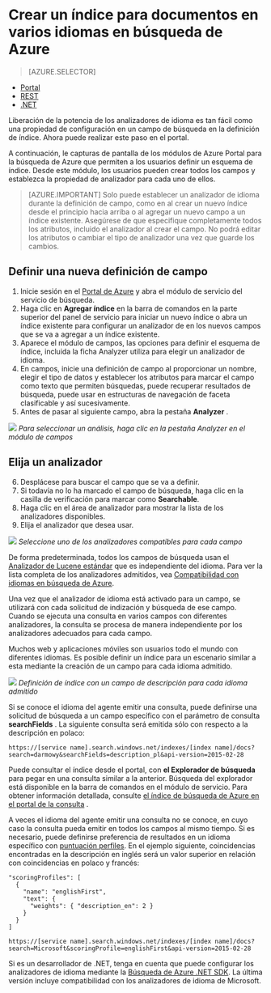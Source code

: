 <properties
   pageTitle="Crear un índice para documentos en varios idiomas en búsqueda de Azure | Microsoft Azure | Servicio de nube hospedado de búsqueda"
   description=" Búsqueda de Azure admite 56 idiomas, aprovechar analizadores de idioma de tecnología Lucene y procesamiento de lenguaje Natural de Microsoft."
   services="search"
   documentationCenter=""
   authors="yahnoosh"
   manager="pablocas"
   editor=""/>

<tags
   ms.service="search"
   ms.devlang="na"
   ms.workload="search"
   ms.topic="article"
   ms.tgt_pltfrm="na"
   ms.date="07/14/2016"
   ms.author="jlembicz"/>

# <a name="create-an-index-for-documents-in-multiple-languages-in-azure-search"></a>Crear un índice para documentos en varios idiomas en búsqueda de Azure
> [AZURE.SELECTOR]
- [Portal](search-language-support.md)
- [REST](https://msdn.microsoft.com/library/azure/dn879793.aspx)
- [.NET](https://msdn.microsoft.com/library/azure/microsoft.azure.search.models.analyzername.aspx)

Liberación de la potencia de los analizadores de idioma es tan fácil como una propiedad de configuración en un campo de búsqueda en la definición de índice. Ahora puede realizar este paso en el portal.

A continuación, le capturas de pantalla de los módulos de Azure Portal para la búsqueda de Azure que permiten a los usuarios definir un esquema de índice. Desde este módulo, los usuarios pueden crear todos los campos y establezca la propiedad de analizador para cada uno de ellos.

> [AZURE.IMPORTANT] Solo puede establecer un analizador de idioma durante la definición de campo, como en al crear un nuevo índice desde el principio hacia arriba o al agregar un nuevo campo a un índice existente. Asegúrese de que especifique completamente todos los atributos, incluido el analizador al crear el campo. No podrá editar los atributos o cambiar el tipo de analizador una vez que guarde los cambios.

## <a name="define-a-new-field-definition"></a>Definir una nueva definición de campo

1. Inicie sesión en el [Portal de Azure](https://portal.azure.com) y abra el módulo de servicio del servicio de búsqueda.
2. Haga clic en **Agregar índice** en la barra de comandos en la parte superior del panel de servicio para iniciar un nuevo índice o abra un índice existente para configurar un analizador de en los nuevos campos que se va a agregar a un índice existente.
3. Aparece el módulo de campos, las opciones para definir el esquema de índice, incluida la ficha Analyzer utiliza para elegir un analizador de idioma.
4. En campos, inicie una definición de campo al proporcionar un nombre, elegir el tipo de datos y establecer los atributos para marcar el campo como texto que permiten búsquedas, puede recuperar resultados de búsqueda, puede usar en estructuras de navegación de faceta clasificable y así sucesivamente. 
5. Antes de pasar al siguiente campo, abra la pestaña **Analyzer** . 

   
![][1]
*Para seleccionar un análisis, haga clic en la pestaña Analyzer en el módulo de campos*

## <a name="choose-an-analyzer"></a>Elija un analizador

6. Desplácese para buscar el campo que se va a definir. 
7. Si todavía no lo ha marcado el campo de búsqueda, haga clic en la casilla de verificación para marcar como **Searchable**.
8. Haga clic en el área de analizador para mostrar la lista de los analizadores disponibles.
9. Elija el analizador que desea usar.

![][2]
*Seleccione uno de los analizadores compatibles para cada campo*

De forma predeterminada, todos los campos de búsqueda usan el [Analizador de Lucene estándar](http://lucene.apache.org/core/4_10_0/analyzers-common/org/apache/lucene/analysis/standard/StandardAnalyzer.html) que es independiente del idioma. Para ver la lista completa de los analizadores admitidos, vea [Compatibilidad con idiomas en búsqueda de Azure](https://msdn.microsoft.com/library/azure/dn879793.aspx).

Una vez que el analizador de idioma está activado para un campo, se utilizará con cada solicitud de indización y búsqueda de ese campo. Cuando se ejecuta una consulta en varios campos con diferentes analizadores, la consulta se procesa de manera independiente por los analizadores adecuados para cada campo.

Muchos web y aplicaciones móviles son usuarios todo el mundo con diferentes idiomas. Es posible definir un índice para un escenario similar a esta mediante la creación de un campo para cada idioma admitido.

![][3]
*Definición de índice con un campo de descripción para cada idioma admitido*

Si se conoce el idioma del agente emitir una consulta, puede definirse una solicitud de búsqueda a un campo específico con el parámetro de consulta **searchFields** . La siguiente consulta será emitida sólo con respecto a la descripción en polaco:

`https://[service name].search.windows.net/indexes/[index name]/docs?search=darmowy&searchFields=description_pl&api-version=2015-02-28`

Puede consultar el índice desde el portal, con **el Explorador de búsqueda** para pegar en una consulta similar a la anterior. Búsqueda del explorador está disponible en la barra de comandos en el módulo de servicio. Para obtener información detallada, consulte [el índice de búsqueda de Azure en el portal de la consulta](search-explorer.md) .

A veces el idioma del agente emitir una consulta no se conoce, en cuyo caso la consulta pueda emitir en todos los campos al mismo tiempo. Si es necesario, puede definirse preferencia de resultados en un idioma específico con [puntuación perfiles](https://msdn.microsoft.com/library/azure/dn798928.aspx). En el ejemplo siguiente, coincidencias encontradas en la descripción en inglés será un valor superior en relación con coincidencias en polaco y francés:

    "scoringProfiles": [
      {
        "name": "englishFirst",
        "text": {
          "weights": { "description_en": 2 }
        }
      }
    ]

`https://[service name].search.windows.net/indexes/[index name]/docs?search=Microsoft&scoringProfile=englishFirst&api-version=2015-02-28`

Si es un desarrollador de .NET, tenga en cuenta que puede configurar los analizadores de idioma mediante la [Búsqueda de Azure .NET SDK](http://www.nuget.org/packages/Microsoft.Azure.Search). La última versión incluye compatibilidad con los analizadores de idioma de Microsoft.

<!-- Image References -->
[1]: ./media/search-language-support/AnalyzerTab.png
[2]: ./media/search-language-support/SelectAnalyzer.png
[3]: ./media/search-language-support/IndexDefinition.png
